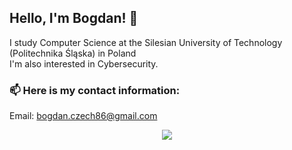 ## Hello, I'm Bogdan! 👋
I study Computer Science at the Silesian University of Technology (Politechnika Śląska) in Poland  
I'm also interested in Cybersecurity.  

### 📫 Here is my contact information:  
Email: bogdan.czech86@gmail.com  

<p align="center"> <img align="center" src="https://github-readme-stats.vercel.app/api/top-langs?username=Bogdcze86&show_icons=true&locale=en&layout=compact&theme=tokyonight"/> </p>
<!--
**Bogdcze86/Bogdcze86** is a ✨ _special_ ✨ repository because its `README.md` (this file) appears on your GitHub profile.

Here are some ideas to get you started:

- 🔭 I’m currently working on ...
- 🌱 I’m currently learning ...
- 👯 I’m looking to collaborate on ...
- 🤔 I’m looking for help with ...
- 💬 Ask me about ...
- 📫 How to reach me: ...
- 😄 Pronouns: ...
- ⚡ Fun fact: ...
-->

